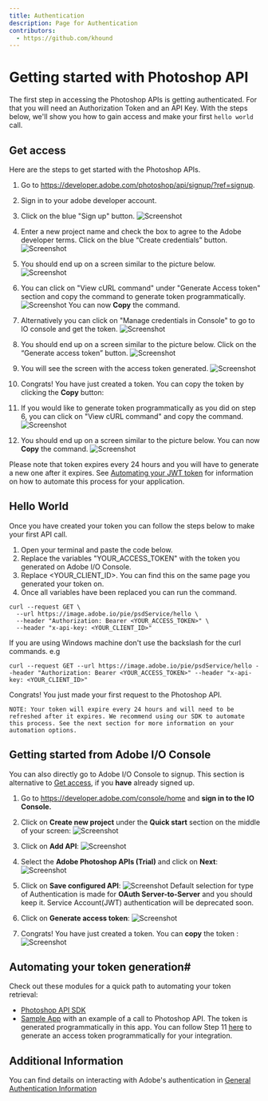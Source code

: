 ```yaml
---
title: Authentication
description: Page for Authentication
contributors:
  - https://github.com/khound
---
```

# Getting started with Photoshop API

The first step in accessing the Photoshop APIs is getting authenticated. For that you will need an Authorization Token and an API Key. With the steps below, we'll show you how to gain access and make your first `hello world` call.

## Get access
Here are the steps to get started with the Photoshop APIs.

1. Go to https://developer.adobe.com/photoshop/api/signup/?ref=signup.
1. Sign in to your adobe developer account.
1. Click on the blue "Sign up" button.
![Screenshot](images/Step2.png)

1. Enter a new project name and check the box to agree to the Adobe developer terms. Click on the blue “Create credentials” button.
![Screenshot](images/CreateCredentialsOnEasyBake.png)

1. You should end up on a screen similar to the picture below.
![Screenshot](images/GenerateAccessTokenEasyBake.png)

1. You can click on "View cURL command" under "Generate Access token" section and copy the command to generate token programmatically.
![Screenshot](images/GenerateCurlCmdEasyBake.png)
You can now **Copy** the command.

1. Alternatively you can click on "Manage credentials in Console" to go to IO console and get the token.
![Screenshot](images/GenerateAccessTokenEasyBake.png)

1. You should end up on a screen similar to the picture below. Click on the “Generate access token” button.
![Screenshot](images/GenerateAccessConsole.png)

1. You will see the screen with the access token generated.
![Screenshot](images/CopyAccessTokenConsole.png)

1. Congrats! You have just created a token. You can copy the token by clicking the **Copy** button:

1. If you would like to generate token programmatically as you did on step 6, you can click on "View cURL command" and copy the command.
![Screenshot](images/viewCurlOnConsole.png)

1. You should end up on a screen similar to the picture below. You can now **Copy** the command.
![Screenshot](images/ProgrammaticToken.png)


Please note that token expires every 24 hours and you will have to generate a new one after it expires. See [Automating your JWT token](/authentication/#automating-your-jwt-token) for information on how to automate this process for your application.

## Hello World

Once you have created your token you can follow the steps below to make your first API call.

1. Open your terminal and paste the code below.
1. Replace the variables "YOUR_ACCESS_TOKEN"  with the token you generated on Adobe I/O Console.
1. Replace <YOUR_CLIENT_ID>. You can find this on the same page you generated your token on.
1. Once all variables have been replaced you can run the command.

``` shell
curl --request GET \
  --url https://image.adobe.io/pie/psdService/hello \
  --header "Authorization: Bearer <YOUR_ACCESS_TOKEN>" \
  --header "x-api-key: <YOUR_CLIENT_ID>"
  ```

If you are using Windows machine don't use the backslash for the curl commands. e.g
``` shell
curl --request GET --url https://image.adobe.io/pie/psdService/hello --header "Authorization: Bearer <YOUR_ACCESS_TOKEN>" --header "x-api-key: <YOUR_CLIENT_ID>"
```


Congrats! You just made your first request to the Photoshop API.

`NOTE: Your token will expire every 24 hours and will need to be refreshed after it expires. We recommend using our SDK to automate this process. See the next section for more information on your automation options.`

## Getting started from Adobe I/O Console
You can also directly go to Adobe I/O Console to signup. This section is alternative to [Get access](#get-access), if you **have** already signed up.
1. Go to https://developer.adobe.com/console/home and **sign in to the IO Console.**
1. Click on **Create new project** under the **Quick start** section on the middle of your screen:
![Screenshot](images/Step3.png)
1. Click on **Add API**:
![Screenshot](images/Step4.png)
1. Select the **Adobe Photoshop APIs (Trial)** and click on **Next**:
![Screenshot](images/Step5.png)

1. Click on **Save configured API**:
![Screenshot](images/ServicePrincipal.png)
Default selection for type of Authentication is made for **OAuth Server-to-Server** and you should keep it. Service Account(JWT) authentication will be deprecated soon.  
1. Click on **Generate access token**:
![Screenshot](images/GenerateAccessTokenConsole.png)
1. Congrats! You have just created a token. You can **copy** the token :
![Screenshot](images/ProgrammaticToken.png)

## Automating your token generation#

Check out these modules for a quick path to automating your token retrieval:
- [Photoshop API SDK](https://github.com/adobe/adobe-photoshop-api-sdk)
- [Sample App](https://github.com/AdobeDocs/cis-photoshop-api-docs/tree/main/sample-code/jwt-sample-app) with an example of a call to Photoshop API. The token is generated programmatically in this app. You can follow Step 11 [here](./getting-started/#get-access) to generate an access token programmatically for your integration.

## Additional Information

You can find details on interacting with Adobe's authentication in
[General Authentication Information](https://www.adobe.io/authentication/auth-methods.html#!AdobeDocs/adobeio-auth/master/AuthenticationOverview/AuthenticationGuide.md)
